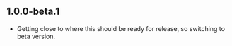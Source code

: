 ## 1.0.0-beta.1

* Getting close to where this should be ready for release, so switching to beta version.

